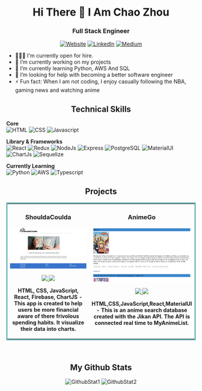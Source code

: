 <h1 align="center">Hi There 👋 I Am Chao Zhou</h1>

<h3 align='center'> Full Stack Engineer</h2>

<div align='center'>

<a href='https://chaozhou.dev/'>![Website](https://img.shields.io/badge/website-000000?style=for-the-badge&logo=About.me&logoColor=white)</a> <a href='https://www.linkedin.com/in/chao-zhou8/' target=_blank>![LinkedIn](https://img.shields.io/badge/LinkedIn-0077B5?style=for-the-badge&logo=linkedin&logoColor=white)</a>  <a href='https://medium.com/@Chao.Zhou' target="_blank">![Medium](https://img.shields.io/badge/Medium-12100E?style=for-the-badge&logo=medium&logoColor=white)</a>  

</div>


- 🧑🏻‍🎓 I'm currently open for hire.
- 🔭 I’m currently working on my projects
- 🌱 I’m currently learning Python, AWS And SQL
- 🤔 I’m looking for help with becoming a better software engineer
- ⚡ Fun fact: When I am not coding, I enjoy casually following the NBA, gaming news and watching anime

<div align='center'>
  <h2>Technical Skills</h2>
  </div>

<strong>Core</strong>
<br/>
![HTML](https://img.shields.io/badge/HTML5-E34F26?style=for-the-badge&logo=html5&logoColor=white) ![CSS](https://img.shields.io/badge/CSS3-1572B6?style=for-the-badge&logo=css3&logoColor=white) ![Javascript](https://img.shields.io/badge/JavaScript-323330?style=for-the-badge&logo=javascript&logoColor=F7DF1E)

<strong>Library & Frameworks</strong>
<br/>
![React](https://img.shields.io/badge/React-20232A?style=for-the-badge&logo=react&logoColor=61DAFB)
![Redux](https://img.shields.io/badge/Redux-593D88?style=for-the-badge&logo=redux&logoColor=white)
![NodeJs](https://img.shields.io/badge/Node.js-339933?style=for-the-badge&logo=nodedotjs&logoColor=white)
![Express](https://img.shields.io/badge/Express.js-000000?style=for-the-badge&logo=express&logoColor=white)
![PostgreSQL](https://img.shields.io/badge/PostgreSQL-316192?style=for-the-badge&logo=postgresql&logoColor=white)
![MaterialUI](https://img.shields.io/badge/Material%20UI-007FFF?style=for-the-badge&logo=mui&logoColor=white)
![ChartJs](https://img.shields.io/badge/Chart.js-FF6384?style=for-the-badge&logo=chartdotjs&logoColor=white)
![Sequelize](https://img.shields.io/badge/Sequelize-52B0E7?style=for-the-badge&logo=Sequelize&logoColor=white)

<strong>Currently Learning</strong>
<br/>
![Python](https://img.shields.io/badge/Python-FFD43B?style=for-the-badge&logo=python&logoColor=blue)
![AWS](https://img.shields.io/badge/Amazon_AWS-FF9900?style=for-the-badge&logo=amazonaws&logoColor=white)
![Typescript](https://img.shields.io/badge/TypeScript-007ACC?style=for-the-badge&logo=typescript&logoColor=white)


<section align="center">
<h2>Projects</h2>
<table bordercolor="#66b2b2">
 <tr>
   <td width="50%" valign="top">
     <h3>ShouldaCoulda</h3> 
     
![](https://raw.githubusercontent.com/StudentCZ/my-website/main/src/assets/images/P1.png)
      
  <p>
  <a href="https://github.com/shouldaCoulda/shouldaCoulda" target="_blank">
    <img src="https://img.shields.io/badge/Code-black?style=for-the-badge&logo=github">
  </a>  
    <a href="https://shouldacoulda.fly.dev/" target="_blank"><img src="https://img.shields.io/badge/Website-3880FF?style=for-the-badge&logoColor=white"></a>
      </p>
        <p><strong> HTML, CSS, JavaScript, React, Firebase, ChartJS - This app is created to help users be more financial aware of there frivolous spending habits. It visualize their data into charts.</strong></p>
    </td>
   <td width="50%" valign="top">
     <h3>AnimeGo</h3> 
     
![](https://raw.githubusercontent.com/StudentCZ/my-website/main/src/assets/images/P2.png)
      
  <p>
  <a href="https://github.com/StudentCZ/Animego" target="_blank">
    <img src="https://img.shields.io/badge/Code-black?style=for-the-badge&logo=github">
  </a>  
    <a href="https://animego1.netlify.app/" target="_blank">
    <img src="https://img.shields.io/badge/Website-3880FF?style=for-the-badge&logoColor=white">
    </a>
      </p>
        <p><strong>HTML,CSS,JavaScript,React,MaterialUI - This is an anime search database created with the Jikan API. The API is connected real time to MyAnimeList.</strong></p>
    </td>
  </tr>
</table>
</section>
<br>

## <div align='center'>My Github Stats</div>


<div align='center'>

![GithubStat1](https://github-readme-stats.vercel.app/api?username=StudentCZ) ![GithubStat2](https://github-readme-streak-stats.herokuapp.com/?user=StudentCZ) 
  
</div>  
  
<!--
**StudentCZ/StudentCZ** is a ✨ _special_ ✨ repository because its `README.md` (this file) appears on your GitHub profile.

![GithubStat3](https://github-readme-stats.vercel.app/api/top-langs/?username=StudentCZ)

Here are some ideas to get you started:

- 🔭 I’m currently working on ...
- 🌱 I’m currently learning ...
- 👯 I’m looking to collaborate on ...
- 🤔 I’m looking for help with ...
- 💬 Ask me about ...
- 📫 How to reach me: ...
- 😄 Pronouns: ...
- ⚡ Fun fact: ...
-->
